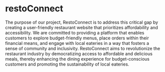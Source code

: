 # restoConnect

The purpose of our project, RestoConnect is to address this critical gap by creating a
user-friendly restaurant website that prioritizes affordability and accessibility. We are committed
to providing a platform that enables customers to explore budget-friendly menus, place orders
within their financial means, and engage with local eateries in a way that fosters a sense of
community and inclusivity. RestoConnect aims to revolutionize the restaurant industry by
democratizing access to affordable and delicious meals, thereby enhancing the dining experience
for budget-conscious customers and promoting the sustainability of local eateries.
